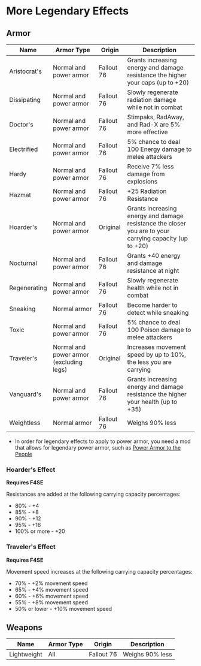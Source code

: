 # More Legendary Effects

## Armor

Name                  | Armor Type                                  | Origin           | Description
--------------------- | ------------------------------------------- | ---------------- | -----------
Aristocrat's          | Normal and power armor                      | Fallout 76       | Grants increasing energy and damage resistance the higher your caps (up to +20) 
Dissipating           | Normal and power armor                      | Fallout 76       | Slowly regenerate radiation damage while not in combat
Doctor's              | Normal and power armor                      | Fallout 76       | Stimpaks, RadAway, and Rad-X are 5% more effective
Electrified           | Normal and power armor                      | Fallout 76       | 5% chance to deal 100 Energy damage to melee attackers
Hardy                 | Normal and power armor                      | Fallout 76       | Receive 7% less damage from explosions
Hazmat                | Normal and power armor                      | Fallout 76       | +25 Radiation Resistance
Hoarder's             | Normal and power armor                      | Original         | Grants increasing energy and damage resistance the closer you are to your carrying capacity (up to +20)
Nocturnal             | Normal and power armor                      | Fallout 76       | Grants +40 energy and damage resistance at night
Regenerating          | Normal and power armor                      | Fallout 76       | Slowly regenerate health while not in combat
Sneaking              | Normal armor                                | Fallout 76       | Become harder to detect while sneaking
Toxic                 | Normal and power armor                      | Fallout 76       | 5% chance to deal 100 Poison damage to melee attackers
Traveler's            | Normal and power armor (excluding legs)     | Original         | Increases movement speed by up to 10%, the less you are carrying
Vanguard's            | Normal and power armor                      | Fallout 76       | Grants increasing energy and damage resistance the higher your health (up to +35)
Weightless            | Normal armor                                | Fallout 76       | Weighs 90% less

* In order for legendary effects to apply to power armor, you need a mod that allows for legendary power armor, such as [Power Armor to the People](https://www.nexusmods.com/fallout4/mods/50819)

### Hoarder's Effect

**Requires F4SE**

Resistances are added at the following carrying capacity percentages:
* 80% - +4
* 85% - +8
* 90% - +12
* 95% - +16
* 100% or more - +20

### Traveler's Effect

**Requires F4SE**

Movement speed increases at the following carrying capacity percentages:
* 70% - +2% movement speed
* 65% - +4% movement speed
* 60% - +6% movement speed
* 55% - +8% movement speed
* 50% or lower - +10% movement speed

## Weapons

Name                  | Armor Type                                  | Origin           | Description
--------------------- | ------------------------------------------- | ---------------- | -----------
Lightweight           | All                                         | Fallout 76       | Weighs 90% less